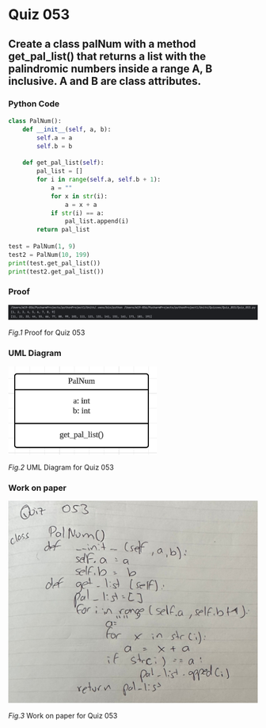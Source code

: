 # Quiz 053
## Create a class palNum with a method get_pal_list() that returns a list with the palindromic numbers inside a range A, B inclusive. A and B are class attributes.
### Python Code
```python
class PalNum():
    def __init__(self, a, b):
        self.a = a
        self.b = b

    def get_pal_list(self):
        pal_list = []
        for i in range(self.a, self.b + 1):
            a = ""
            for x in str(i):
                a = x + a
            if str(i) == a:
                pal_list.append(i)
        return pal_list

test = PalNum(1, 9)
test2 = PalNum(10, 199)
print(test.get_pal_list())
print(test2.get_pal_list())
```

### Proof
![Quiz_053_Proof.png](Quiz_053_Proof.png)


*Fig.1* Proof for Quiz 053


### UML Diagram
![Quiz_053_UML.png](Quiz_053_UML.png)


*Fig.2* UML Diagram for Quiz 053


### Work on paper
![Quiz_053_Paper.jpeg](Quiz_053_Paper.jpeg)

*Fig.3* Work on paper for Quiz 053